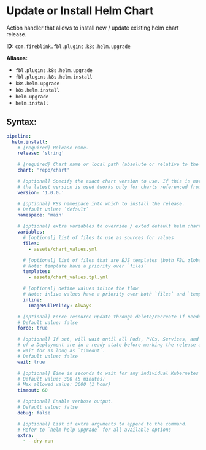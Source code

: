# Update or Install Helm Chart

Action handler that allows to install new / update existing helm chart release.

**ID:** `com.fireblink.fbl.plugins.k8s.helm.upgrade`

**Aliases:**

- `fbl.plugins.k8s.helm.upgrade`
- `fbl.plugins.k8s.helm.install`
- `k8s.helm.upgrade`
- `k8s.helm.install`
- `helm.upgrade`
- `helm.install`

## Syntax:

```yaml
pipeline:
  helm.install:
    # [required] Release name.
    release: 'string'

    # [required} Chart name or local path (absolute or relative to the flow file).
    chart: 'repo/chart'

    # [optional] Specify the exact chart version to use. If this is not specified,
    # the latest version is used (works only for charts referenced from repositories).
    version: '1.0.0.'

    # [optional] K8s namespace into which to install the release.
    # Default value: `default`
    namespace: 'main'

    # [optional] extra variables to override / exted default helm chart values
    variables:
      # [optional] list of files to use as sources for values
      files:
        - assets/chart_values.yml

      # [optional] list of files that are EJS templates (both FBL global and local delimiters are supported)
      # Note: template have a priority over `files`
      templates:
        - assets/chart_values.tpl.yml

      # [optional] define values inline the flow
      # Note: inlive values have a priority over both `files` and `templates`
      inline:
        ImagePullPolicy: Always

    # [optional] Force resource update through delete/recreate if needed.
    # Default value: false
    force: true

    # [optional] If set, will wait until all Pods, PVCs, Services, and minimum number of Pods
    # of a Deployment are in a ready state before marking the release as successful. It will
    # wait for as long as `timeout`.
    # Default value: false
    wait: true

    # [optional] Еime in seconds to wait for any individual Kubernetes operation (like Jobs for hooks)
    # Default value: 300 (5 minutes)
    # Max allowed value: 3600 (1 hour)
    timeout: 60

    # [optional] Enable verbose output.
    # Default value: false
    debug: false

    # [optional] List of extra arguments to append to the command.
    # Refer to `helm help upgrade` for all available options
    extra:
      - --dry-run
```
